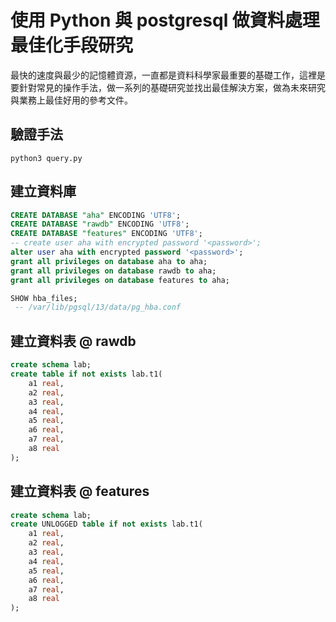 # 使用 Python 與 postgresql 做資料處理最佳化手段研究

最快的速度與最少的記憶體資源，一直都是資料科學家最重要的基礎工作，這裡是要針對常見的操作手法，做一系列的基礎研究並找出最佳解決方案，做為未來研究與業務上最佳好用的參考文件。
## 驗證手法

```shell
python3 query.py
```


## 建立資料庫
```sql
CREATE DATABASE "aha" ENCODING 'UTF8';
CREATE DATABASE "rawdb" ENCODING 'UTF8';
CREATE DATABASE "features" ENCODING 'UTF8';
-- create user aha with encrypted password '<password>';
alter user aha with encrypted password '<password>';
grant all privileges on database aha to aha;
grant all privileges on database rawdb to aha;
grant all privileges on database features to aha;

SHOW hba_files;
 -- /var/lib/pgsql/13/data/pg_hba.conf
```



## 建立資料表 @ rawdb
```sql
create schema lab;
create table if not exists lab.t1(
    a1 real,
    a2 real,
    a3 real,
    a4 real,
    a5 real,
    a6 real,
    a7 real,
    a8 real
);
```
## 建立資料表 @ features
```sql
create schema lab;
create UNLOGGED table if not exists lab.t1(
    a1 real,
    a2 real,
    a3 real,
    a4 real,
    a5 real,
    a6 real,
    a7 real,
    a8 real
);
```
